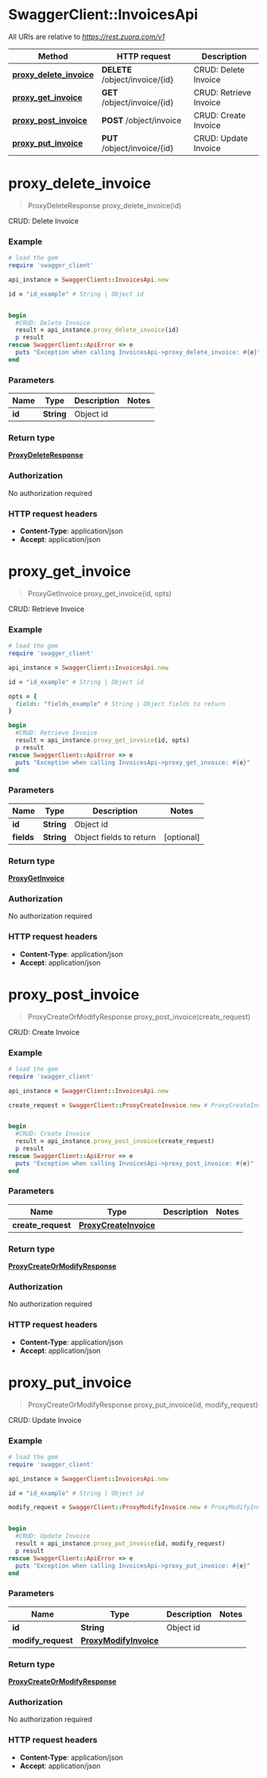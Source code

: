 # SwaggerClient::InvoicesApi

All URIs are relative to *https://rest.zuora.com/v1*

Method | HTTP request | Description
------------- | ------------- | -------------
[**proxy_delete_invoice**](InvoicesApi.md#proxy_delete_invoice) | **DELETE** /object/invoice/{id} | CRUD: Delete Invoice
[**proxy_get_invoice**](InvoicesApi.md#proxy_get_invoice) | **GET** /object/invoice/{id} | CRUD: Retrieve Invoice
[**proxy_post_invoice**](InvoicesApi.md#proxy_post_invoice) | **POST** /object/invoice | CRUD: Create Invoice
[**proxy_put_invoice**](InvoicesApi.md#proxy_put_invoice) | **PUT** /object/invoice/{id} | CRUD: Update Invoice


# **proxy_delete_invoice**
> ProxyDeleteResponse proxy_delete_invoice(id)

CRUD: Delete Invoice



### Example
```ruby
# load the gem
require 'swagger_client'

api_instance = SwaggerClient::InvoicesApi.new

id = "id_example" # String | Object id


begin
  #CRUD: Delete Invoice
  result = api_instance.proxy_delete_invoice(id)
  p result
rescue SwaggerClient::ApiError => e
  puts "Exception when calling InvoicesApi->proxy_delete_invoice: #{e}"
end
```

### Parameters

Name | Type | Description  | Notes
------------- | ------------- | ------------- | -------------
 **id** | **String**| Object id | 

### Return type

[**ProxyDeleteResponse**](ProxyDeleteResponse.md)

### Authorization

No authorization required

### HTTP request headers

 - **Content-Type**: application/json
 - **Accept**: application/json



# **proxy_get_invoice**
> ProxyGetInvoice proxy_get_invoice(id, opts)

CRUD: Retrieve Invoice



### Example
```ruby
# load the gem
require 'swagger_client'

api_instance = SwaggerClient::InvoicesApi.new

id = "id_example" # String | Object id

opts = { 
  fields: "fields_example" # String | Object fields to return
}

begin
  #CRUD: Retrieve Invoice
  result = api_instance.proxy_get_invoice(id, opts)
  p result
rescue SwaggerClient::ApiError => e
  puts "Exception when calling InvoicesApi->proxy_get_invoice: #{e}"
end
```

### Parameters

Name | Type | Description  | Notes
------------- | ------------- | ------------- | -------------
 **id** | **String**| Object id | 
 **fields** | **String**| Object fields to return | [optional] 

### Return type

[**ProxyGetInvoice**](ProxyGetInvoice.md)

### Authorization

No authorization required

### HTTP request headers

 - **Content-Type**: application/json
 - **Accept**: application/json



# **proxy_post_invoice**
> ProxyCreateOrModifyResponse proxy_post_invoice(create_request)

CRUD: Create Invoice



### Example
```ruby
# load the gem
require 'swagger_client'

api_instance = SwaggerClient::InvoicesApi.new

create_request = SwaggerClient::ProxyCreateInvoice.new # ProxyCreateInvoice | 


begin
  #CRUD: Create Invoice
  result = api_instance.proxy_post_invoice(create_request)
  p result
rescue SwaggerClient::ApiError => e
  puts "Exception when calling InvoicesApi->proxy_post_invoice: #{e}"
end
```

### Parameters

Name | Type | Description  | Notes
------------- | ------------- | ------------- | -------------
 **create_request** | [**ProxyCreateInvoice**](ProxyCreateInvoice.md)|  | 

### Return type

[**ProxyCreateOrModifyResponse**](ProxyCreateOrModifyResponse.md)

### Authorization

No authorization required

### HTTP request headers

 - **Content-Type**: application/json
 - **Accept**: application/json



# **proxy_put_invoice**
> ProxyCreateOrModifyResponse proxy_put_invoice(id, modify_request)

CRUD: Update Invoice



### Example
```ruby
# load the gem
require 'swagger_client'

api_instance = SwaggerClient::InvoicesApi.new

id = "id_example" # String | Object id

modify_request = SwaggerClient::ProxyModifyInvoice.new # ProxyModifyInvoice | 


begin
  #CRUD: Update Invoice
  result = api_instance.proxy_put_invoice(id, modify_request)
  p result
rescue SwaggerClient::ApiError => e
  puts "Exception when calling InvoicesApi->proxy_put_invoice: #{e}"
end
```

### Parameters

Name | Type | Description  | Notes
------------- | ------------- | ------------- | -------------
 **id** | **String**| Object id | 
 **modify_request** | [**ProxyModifyInvoice**](ProxyModifyInvoice.md)|  | 

### Return type

[**ProxyCreateOrModifyResponse**](ProxyCreateOrModifyResponse.md)

### Authorization

No authorization required

### HTTP request headers

 - **Content-Type**: application/json
 - **Accept**: application/json



